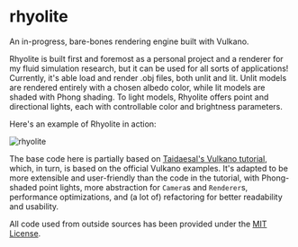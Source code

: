 # rhyolite
An in-progress, bare-bones rendering engine built with Vulkano.

Rhyolite is built first and foremost as a personal project and a renderer for my fluid simulation research, but it can be used for all sorts of 
applications! Currently, it's able load and render .obj files, both unlit and lit. Unlit models are rendered entirely with a chosen albedo color,
while lit models are shaded with Phong shading. To light models, Rhyolite offers point and directional lights, each with controllable color and 
brightness parameters.

Here's an example of Rhyolite in action:

![rhyolite](https://user-images.githubusercontent.com/29758429/210491738-b8defba2-e8f9-419f-a428-a89a1e326a55.gif)

The base code here is partially based on [Taidaesal's Vulkano tutorial](https://github.com/taidaesal/vulkano_tutorial), which, in turn, is based on the 
official Vulkano examples. It's adapted to be more extensible and user-friendly than the code in the tutorial, with Phong-shaded point lights,
more abstraction for `Camera`s and `Renderer`s, performance optimizations, and (a lot of) refactoring for better readability and usability. 

All code used from outside sources has been provided under the [MIT License](https://opensource.org/licenses/MIT).
